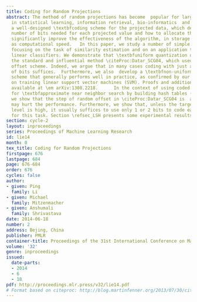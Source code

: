 ```yaml
---
title: Coding for Random Projections
abstract: The method of random projections has become  popular for large-scale applications
  in statistical learning, information retrieval, bio-informatics  and other applications.  Using
  a well-designed \textbfcoding scheme for the projected data, which determines the
  number of bits needed for each projected value and how to allocate these bits, can
  significantly improve the effectiveness of the algorithm, in storage cost as well
  as computational speed.   In this paper, we study a number of simple coding schemes,
  focusing on the task of similarity estimation and on an application to training
  linear classifiers. We demonstrate that \textbfuniform quantization outperforms
  the standard and influential method \citeProc:Datar_SCG04, which used a \em window-and-random
  offset scheme. Indeed, we argue that in many cases coding with just a small number
  of bits suffices.  Furthermore, we also  develop a \textbfnon-uniform 2-bit coding
  scheme that generally performs well in practice, as confirmed by our experiments
  on training linear support vector machines (SVM). Proofs and additional experiments  are
  available at \em arXiv:1308.2218.      In the context of using coded random projections
  for \textbfapproximate near neighbor search by building hash tables (\em arXiv:1403.8144) \citeReport:RPCodeLSH2014,
  we show that the step of random offset in \citeProc:Datar_SCG04 is  again not needed  and
  may hurt the performance. Furthermore, we show that, unless the target similarity
  level is high, it usually suffices to use only 1 or 2 bits to code each hashed value
  for this task. Section \refsec_LSH presents some experimental results for LSH.
section: cycle-2
layout: inproceedings
series: Proceedings of Machine Learning Research
id: lie14
month: 0
tex_title: Coding for Random Projections
firstpage: 676
lastpage: 684
page: 676-684
order: 676
cycles: false
author:
- given: Ping
  family: Li
- given: Michael
  family: Mitzenmacher
- given: Anshumali
  family: Shrivastava
date: 2014-06-18
number: 2
address: Bejing, China
publisher: PMLR
container-title: Proceedings of the 31st International Conference on Machine Learning
volume: '32'
genre: inproceedings
issued:
  date-parts:
  - 2014
  - 6
  - 18
pdf: http://proceedings.mlr.press/v32/lie14.pdf
# Format based on citeproc: http://blog.martinfenner.org/2013/07/30/citeproc-yaml-for-bibliographies/
---
```

